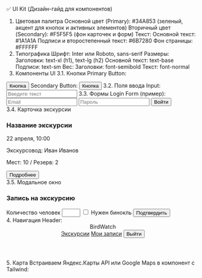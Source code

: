 ✅ UI Kit (Дизайн-гайд для компонентов)
1. Цветовая палитра
Основной цвет (Primary): #34A853 (зеленый, акцент для кнопок и активных элементов)
Вторичный цвет (Secondary): #F5F5F5 (фон карточек и форм)
Текст:
Основной текст: #1A1A1A
Подписи и второстепенный текст: #6B7280
Фон страницы: #FFFFFF
2. Типографика
Шрифт: Inter или Roboto, sans-serif
Размеры:
Заголовки: text-xl (h1), text-lg (h2)
Основной текст: text-base
Подписи: text-sm
Вес:
Заголовки: font-semibold
Текст: font-normal
3. Компоненты UI
3.1. Кнопки
Primary Button:
<button class="bg-green-600 text-white px-4 py-2 rounded-lg hover:bg-green-700">
  Кнопка
</button>
Secondary Button:
<button class="border border-gray-300 text-gray-700 px-4 py-2 rounded-lg hover:bg-gray-100">
  Кнопка
</button>
3.2. Поля ввода
Input:
<input type="text" class="border border-gray-300 rounded-lg px-3 py-2 w-full focus:outline-none focus:ring-2 focus:ring-green-500" placeholder="Введите текст" />
3.3. Формы
Login Form (пример):
<div class="flex flex-col gap-4 w-80 mx-auto">
  <input type="email" placeholder="Email" class="border border-gray-300 rounded-lg px-3 py-2 w-full" />
  <input type="password" placeholder="Пароль" class="border border-gray-300 rounded-lg px-3 py-2 w-full" />
  <button class="bg-green-600 text-white px-4 py-2 rounded-lg">Войти</button>
</div>
3.4. Карточка экскурсии
<div class="border border-gray-200 rounded-xl p-4 shadow-sm bg-white">
  <h3 class="text-lg font-semibold mb-2">Название экскурсии</h3>
  <p class="text-sm text-gray-600 mb-1">22 апреля, 10:00</p>
  <p class="text-sm text-gray-600 mb-1">Экскурсовод: Иван Иванов</p>
  <p class="text-sm text-gray-600 mb-3">Мест: 10 / Резерв: 2</p>
  <button class="bg-green-600 text-white px-3 py-2 rounded-lg">Подробнее</button>
</div>
3.5. Модальное окно
<div class="fixed inset-0 flex items-center justify-center bg-black bg-opacity-50">
  <div class="bg-white rounded-xl p-6 w-96">
    <h3 class="text-lg font-semibold mb-4">Запись на экскурсию</h3>
    <label class="block mb-2">Количество человек</label>
    <input type="number" min="1" max="3" class="border border-gray-300 rounded-lg px-3 py-2 w-full mb-4" />
    <label class="flex items-center gap-2 mb-4">
      <input type="checkbox" />
      Нужен бинокль
    </label>
    <button class="bg-green-600 text-white px-4 py-2 rounded-lg w-full">Подтвердить</button>
  </div>
</div>
4. Навигация
Header:
<header class="flex justify-between items-center bg-white shadow px-6 py-3">
  <div class="text-xl font-semibold">BirdWatch</div>
  <nav class="flex gap-6">
    <a href="/excursions" class="text-gray-700 hover:text-green-600">Экскурсии</a>
    <a href="/my-bookings" class="text-gray-700 hover:text-green-600">Мои записи</a>
    <button class="text-gray-700 hover:text-green-600">Выйти</button>
  </nav>
</header>
5. Карта
Встраиваем Яндекс.Карты API или Google Maps в компонент с Tailwind:
<div id="map" class="w-full h-64 rounded-lg border border-gray-300"></div>
